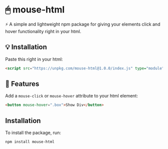 # 🖱 mouse-html

⚡ A simple and lightweight npm package for giving your elements click and hover functionality right in your html.


## 💡 Installation

Paste this right in your html:
```html
<script src="https://unpkg.com/mouse-html@1.0.0/index.js" type="module" defer></script>
```

## 🚀 Features

Add a `mouse-click` or `mouse-hover` attribute to your html element:

```html
<button mouse-hover=".box">Show Div</button>
```

## Installation

To install the package, run:

```bash
npm install mouse-html
